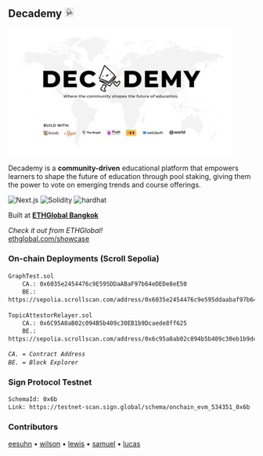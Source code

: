 ## Decademy <img src="./doc/logo.svg" alt="logo" width="20" />

<img src="./doc/cover.jpg" alt="cover" width="460" /> <br>

Decademy is a **community-driven** educational platform that empowers learners to shape the future of education through pool staking, giving them the power to vote on emerging trends and course offerings.

![Next.js][Next.js] ![Solidity][Solidity] ![hardhat][hardhat]

Built at [**ETHGlobal Bangkok**](https://ethglobal.com/events/bangkok)

*Check it out from ETHGlobal!* <br>
[ethglobal.com/showcase](https://ethglobal.com/showcase/decademy-8g59p)

### On-chain Deployments (Scroll Sepolia)

```
GraphTest.sol
	CA.: 0x6035e2454476c9E595DDaABaF97b64eDEDe8eE50
	BE.: https://sepolia.scrollscan.com/address/0x6035e2454476c9e595ddaabaf97b64edede8ee50

TopicAttestorRelayer.sol
	CA.: 0x6C95A0aB02c094B5b409c30EB1b9Dcaede8ff625
	BE.: https://sepolia.scrollscan.com/address/0x6c95a0ab02c094b5b409c30eb1b9dcaede8ff625
```

_`CA. = Contract Address`_ <br>
_`BE. = Block Explorer`_

### Sign Protocol Testnet

```
SchemaId: 0x6b
Link: https://testnet-scan.sign.global/schema/onchain_evm_534351_0x6b
```

### Contributors

[eesuhn](https://github.com/eesuhn)
• [wilson](https://github.com/0EFB6)
• [lewis](https://github.com/lewislee42)
• [samuel](https://github.com/samueltingg)
• [lucas](https://github.com/imsolucas)

<!-- LINKS -->

[Next.js]: https://img.shields.io/badge/next.js-000000?style=for-the-badge&logo=nextdotjs&logoColor=white
[Solidity]: https://img.shields.io/badge/solidity-363636?style=for-the-badge&logo=solidity&logoColor=white
[hardhat]: https://img.shields.io/badge/Hardhat-f0d614?style=for-the-badge&logo=hardhat&logoColor=white
